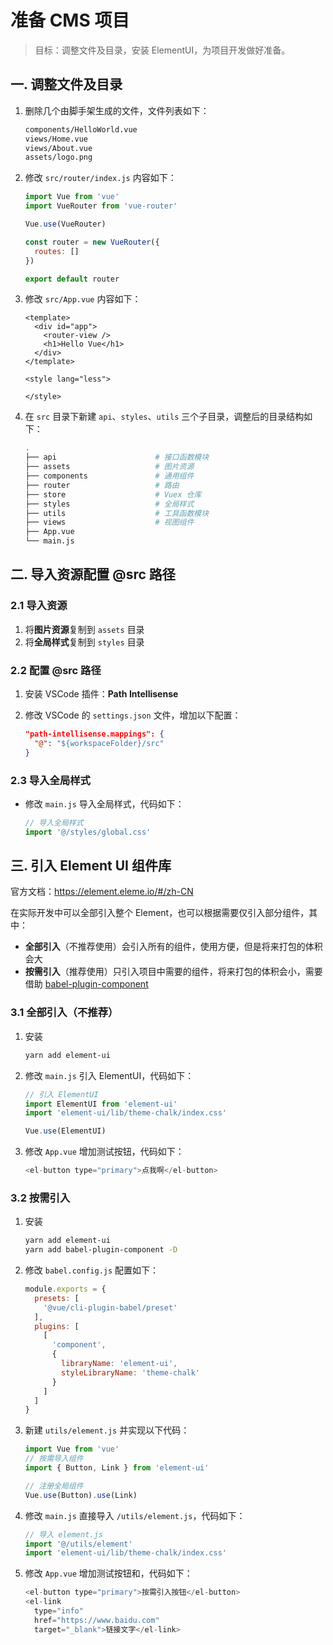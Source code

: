 # 准备 CMS 项目

> 目标：调整文件及目录，安装 ElementUI，为项目开发做好准备。

## 一. 调整文件及目录

1. 删除几个由脚手架生成的文件，文件列表如下：

   ```bash
   components/HelloWorld.vue
   views/Home.vue
   views/About.vue
   assets/logo.png
   ```

2. 修改 `src/router/index.js` 内容如下：

   ```js
   import Vue from 'vue'
   import VueRouter from 'vue-router'

   Vue.use(VueRouter)

   const router = new VueRouter({
     routes: []
   })

   export default router
   ```

3. 修改 `src/App.vue` 内容如下：

   ```vue
   <template>
     <div id="app">
       <router-view />
       <h1>Hello Vue</h1>
     </div>
   </template>

   <style lang="less">

   </style>
   ```

4. 在 `src` 目录下新建 `api`、`styles`、`utils` 三个子目录，调整后的目录结构如下：

   ```bash
   .
   ├── api                      # 接口函数模块
   ├── assets                   # 图片资源
   ├── components               # 通用组件
   ├── router                   # 路由
   ├── store                    # Vuex 仓库
   ├── styles                   # 全局样式
   ├── utils                    # 工具函数模块
   ├── views                    # 视图组件
   ├── App.vue
   └── main.js
   ```

## 二. 导入资源配置 @src 路径

### 2.1 导入资源

1. 将**图片资源**复制到 `assets` 目录
2. 将**全局样式**复制到 `styles` 目录

### 2.2 配置 @src 路径

1. 安装 VSCode 插件：**Path Intellisense**
2. 修改 VSCode 的 `settings.json` 文件，增加以下配置：

   ```json
   "path-intellisense.mappings": {
     "@": "${workspaceFolder}/src"
   }
   ```

### 2.3 导入全局样式

- 修改 `main.js` 导入全局样式，代码如下：

  ```js
  // 导入全局样式
  import '@/styles/global.css'
  ```

## 三. 引入 Element UI 组件库

官方文档：<https://element.eleme.io/#/zh-CN>

在实际开发中可以全部引入整个 Element，也可以根据需要仅引入部分组件，其中：

- **全部引入**（不推荐使用）会引入所有的组件，使用方便，但是将来打包的体积会大
- **按需引入**（推荐使用）只引入项目中需要的组件，将来打包的体积会小，需要借助 [babel-plugin-component](https://github.com/QingWei-Li/babel-plugin-component)

### 3.1 全部引入（不推荐）

1. 安装

   ```bash
   yarn add element-ui
   ```

2. 修改 `main.js` 引入 ElementUI，代码如下：

   ```js
   // 引入 ElementUI
   import ElementUI from 'element-ui'
   import 'element-ui/lib/theme-chalk/index.css'

   Vue.use(ElementUI)
   ```

3. 修改 `App.vue` 增加测试按钮，代码如下：

   ```js
   <el-button type="primary">点我啊</el-button>
   ```

### 3.2 按需引入

1. 安装

   ```bash
   yarn add element-ui
   yarn add babel-plugin-component -D
   ```

2. 修改 `babel.config.js` 配置如下：

   ```js
   module.exports = {
     presets: [
       '@vue/cli-plugin-babel/preset'
     ],
     plugins: [
       [
         'component',
         {
           libraryName: 'element-ui',
           styleLibraryName: 'theme-chalk'
         }
       ]
     ]
   }
   ```

3. 新建 `utils/element.js` 并实现以下代码：

   ```js
   import Vue from 'vue'
   // 按需导入组件
   import { Button, Link } from 'element-ui'
   
   // 注册全局组件
   Vue.use(Button).use(Link)
   ```

4. 修改 `main.js` 直接导入 `/utils/element.js`，代码如下：

   ```js
   // 导入 element.js
   import '@/utils/element'
   import 'element-ui/lib/theme-chalk/index.css'
   ```

5. 修改 `App.vue` 增加测试按钮和，代码如下：

   ```js
   <el-button type="primary">按需引入按钮</el-button>
   <el-link
     type="info"
     href="https://www.baidu.com"
     target="_blank">链接文字</el-link>
   ```
